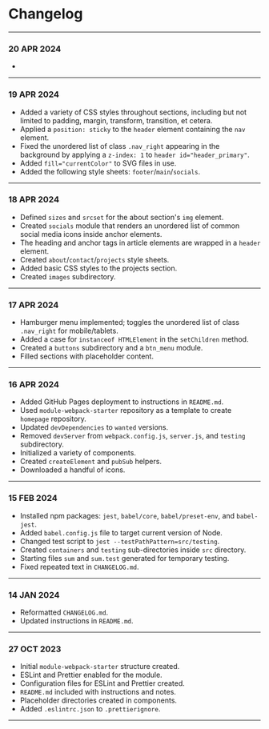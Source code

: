 # Changelog
---
### 20 APR 2024
- 
---
### 19 APR 2024
- Added a variety of CSS styles throughout sections, including but not limited to padding, margin, transform, transition, et cetera.
- Applied a `position: sticky` to the `header` element containing the `nav` element.
- Fixed the unordered list of class `.nav_right` appearing in the background by applying a `z-index: 1` to `header id="header_primary"`.
- Added `fill="currentColor"` to SVG files in use.
- Added the following style sheets: `footer`/`main`/`socials`.
---
### 18 APR 2024
- Defined `sizes` and `srcset` for the about section's `img` element.
- Created `socials` module that renders an unordered list of common social media icons inside anchor elements.
- The heading and anchor tags in article elements are wrapped in a `header` element.
- Created `about`/`contact`/`projects` style sheets.
- Added basic CSS styles to the projects section.
- Created `images` subdirectory.
---
### 17 APR 2024
- Hamburger menu implemented; toggles the unordered list of class `.nav_right` for mobile/tablets.
- Added a case for `instanceof HTMLElement` in the `setChildren` method.
- Created a `buttons` subdirectory and a `btn_menu` module.
- Filled sections with placeholder content.
---
### 16 APR 2024
- Added GitHub Pages deployment to instructions in `README.md`.
- Used `module-webpack-starter` repository as a template to create `homepage` repository.
- Updated `devDependencies` to `wanted` versions.
- Removed `devServer` from `webpack.config.js`, `server.js`, and `testing` subdirectory.
- Initialized a variety of components.
- Created `createElement` and `pubSub` helpers.
- Downloaded a handful of icons.
---
### 15 FEB 2024
- Installed npm packages: `jest`, `babel/core`, `babel/preset-env`, and `babel-jest`.
- Added `babel.config.js` file to target current version of Node.
- Changed test script to `jest --testPathPattern=src/testing`.
- Created `containers` and `testing` sub-directories inside `src` directory.
- Starting files `sum` and `sum.test` generated for temporary testing.
- Fixed repeated text in `CHANGELOG.md`.
---
### 14 JAN 2024
- Reformatted `CHANGELOG.md`.
- Updated instructions in `README.md`.
---
### 27 OCT 2023
- Initial `module-webpack-starter` structure created.
- ESLint and Prettier enabled for the module.
- Configuration files for ESLint and Prettier created.
- `README.md` included with instructions and notes.
- Placeholder directories created in components.
- Added `.eslintrc.json` to `.prettierignore`.  
---